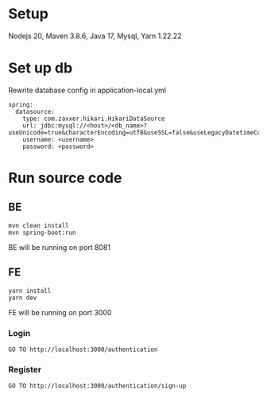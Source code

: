 # Setup

Nodejs 20,
Maven 3.8.6,
Java 17,
Mysql,
Yarn 1.22.22

# Set up db
Rewrite database config in application-local.yml

```
spring:
  datasource:
    type: com.zaxxer.hikari.HikariDataSource
    url: jdbc:mysql://<host>/<db_name>?useUnicode=true&characterEncoding=utf8&useSSL=false&useLegacyDatetimeCode=false&serverTimezone=UTC&createDatabaseIfNotExist=true
    username: <username>
    password: <password>
```
# Run source code
## BE

```
mvn clean install
mvn spring-boot:run
```

BE will be running on port 8081

## FE

```
yarn install
yarn dev
```

FE will be running on port 3000

### Login

```
GO TO http://localhost:3000/authentication
```

### Register

```
GO TO http://localhost:3000/authentication/sign-up
```
